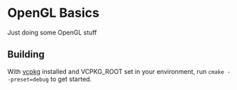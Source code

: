 # OpenGL Basics

Just doing some OpenGL stuff

## Building

With [vcpkg](vcpkg.io) installed and VCPKG_ROOT set in your environment, run `cmake --preset=debug` to get started. 
